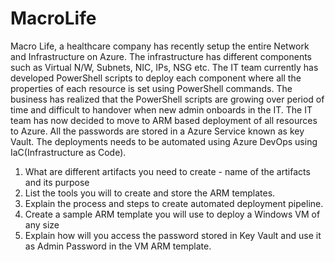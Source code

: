 # MacroLife
Macro Life, a healthcare company has recently setup the entire Network and Infrastructure on Azure. 
The infrastructure has different components such as Virtual N/W, Subnets, NIC, IPs, NSG etc.
The IT team currently has developed PowerShell scripts to deploy each component where all the properties of each resource is set using PowerShell commands.
The business has realized that the PowerShell scripts are growing over period of time and difficult to handover when new admin onboards in the IT.
The IT team has now decided to move to ARM based deployment of all resources to Azure.
All the passwords are stored in a Azure Service known as key Vault. The deployments needs to be automated using Azure DevOps using IaC(Infrastructure as Code).

1) What are different artifacts you need to create - name of the artifacts and its purpose
2) List the tools you will to create and store the ARM templates.
3) Explain the process and steps to create automated deployment pipeline. 
4) Create a sample ARM template you will use to deploy a Windows VM of any size
5) Explain how will you access the password stored in Key Vault and use it as Admin Password in the VM ARM template.
